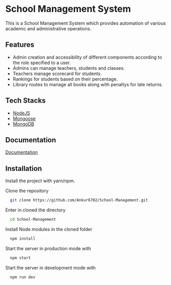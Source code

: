
# School Management System

This is a School Management System which provides automation of various academic and administrative operations.


## Features

- Admin creation and accessibility of different components according to the role specified to a user.
- Admins can manage teachers, students and classes.
- Teachers manage scorecard for students.
- Rankings for students based on their percentage.
- Library routes to manage all books along with penaltys for late returns.

## Tech Stacks


- [NodeJS](https://nodejs.org/en/docs/)
- [Mongoose](https://mongoosejs.com/docs/guide.html)
- [MongoDB](https://www.mongodb.com/)


## Documentation

[Documentation](https://sch-management-server.herokuapp.com/docs)


## Installation

Install the project with yarn/npm.

Clone the repository


```bash
  git clone https://github.com/Ankur6702/School-Management.git
```

Enter in cloned the directory

```bash
  cd School-Management
```

Install Node modules in the cloned folder

```bash
  npm install
```

Start the server in production mode with

```bash
  npm start
```

Start the server in development mode with

```bash
  npm run dev
```